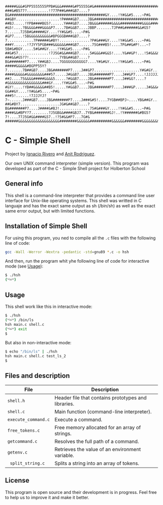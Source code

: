 ```
#####&&&#GPP5555555PPB#&&&#####&#P5555G#&############################################&G5555PB##&#B55555B##
###&#B577?..........!?77P##&###&B7....?B&############################################&Y....!Y#&&#5....~P#&
##&BY....................!P####&B7....JB&############################################&Y....!Y#&&#5....~P#&
##BJ.....!YPB####BG5?......Y###&B7....JB&&&######&&&&##########&&&&#######&&&&#######&Y....!Y#&&#5....~P#&
#&5!....?B&&&&###&&&&P7....7B#&&B7....JBBP.......7JP##&######&&#G5?7......7J5B#&#####&Y....!Y#&&#5....~P#&
#&P7....!5B&&&&&&&&&&#BPGGGB###&B7....?7............7P#####&#BY!..............?P#&###&Y....!Y#&&#5....~P#&
###Y......!?JYY5PGB###&&&&&&###&B7......75G###B5!....7P&##&#P!...~?5B#&#BGY.....5#&##&Y....!Y#&&#5....~P#&
##&#57..............!7J5G#&&###&B7.....5#&&&##&&5!....Y&##&P!...!5#&&&&&&&&P.....P&##&Y....!Y#&&#5....~P#&
###&&#G5?7!..............7YB&##&B7....?B&#######P7....Y##&BJ....7GGGGGGGGGGG7....Y#&#&Y....!Y#&&#5....~P#&
#####&&&&&#BGPP55Y?7.......7B##&B7....JB&#######P7....J##&P7.....................Y#&#&Y....!Y#&&#5....~P#&
####&&&&&#&&&&&&&&###57.....J#&&B7....JB&#######P7....J##&P7....!JJJJJJJJJJJJJJJJP###&Y....!Y#&&#5....~P#&
##J....75&&&&#####&&&&5.....?#&&B7....JB&#######P7....J##&G?....?#&&&&&&&&&&&&&&&&###&Y....!Y#&&#5....~P#&
#&Y!....!YB##&&&&&##B5!.....Y#&&B7....JB&#######P7....J###&P.....J#&&&#&&&#PJ77??G&##&Y....!Y#&&#5....~P#&
###5!......!7JJJYJ?7~......J###&B7....JB&#######P7....J###&#5!....7YGB##BPJ~....YB&##&Y....!Y#&&#5....~P#&
##&#BY7..................JG#&##&B7....?B&#######P7....J####&#BJ!..............75#&###&Y....!Y#&&#5....~P#&
####&&#BPY?7........?J5GB&&####&BJ7..7YB&#######GJ!..!Y######&#BG5?7!....77J5G#&&####&57..!?5#&&#P7...7G#&
######&&&&&&&&&&&&&&&&&&&########&&&&&&##########&&&&&&########&&&&&&&&&&&&&&&&#######&&&&&&&####&&&&&&&##
```
# C - Simple Shell

Project by [Ignacio Rivero](https://github.com/rivero04) and [Anit Rodriguez](https://github.com/AnitRodriguez).

Our own UNIX command interpreter (simple version). This program was developed as part of the C - Simple Shell project for Holberton School

## General info
This shell is a command-line interpreter that provides a command line user interface for Unix-like operating systems. This shell was writted in C languaje and has the exact same output as sh (/bin/sh) as well as the exact same error output, but with limited functions.

## Installation of Simple Shell
For using this program, you ned to compile all the ```.c``` files with the following line of code:

```bash
gcc -Wall -Werror -Wextra -pedantic -std=gnu89 *.c -o hsh
```
And then, run the program whit yhe following line of code for interactive mode (see [Usage](#usage)):
```bash
$ ./hsh
(꒡⌓꒡)
```
## Usage
This shell work like this in interactive mode:
```bash
$ ./hsh
(꒡⌓꒡) /bin/ls
hsh main.c shell.c
(꒡⌓꒡) exit
$
```
But also in non-interactive mode:
```bash
$ echo "/bin/ls" | ./hsh
hsh main.c shell.c test_ls_2
$
```
## Files and description

| File | Description |
| --------- | ---------|
| ```shell.h``` | Header file that contains prototypes and libraries. |
| ```shell.c``` | Main function (command-line interpreter). |
| ```execute_command.c``` |  Execute a command. |
| ```free_tokens.c``` | Free memory allocated for an array of strings. |
| ```getcommand.c``` | Resolves the full path of a command. |
| ```getenv.c``` |  Retrieves the value of an environment variable. |
| ``` split_string.c``` | Splits a string into an array of tokens. |


## License
This program is open source and their development is in progress. Feel free to help us to improve it and make it better.
